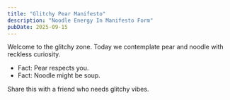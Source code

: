 ```yaml
---
title: "Glitchy Pear Manifesto"
description: "Noodle Energy In Manifesto Form"
pubDate: 2025-09-15
---
```

Welcome to the glitchy zone. Today we contemplate pear and noodle with reckless curiosity.

- Fact: Pear respects you.
- Fact: Noodle might be soup.

Share this with a friend who needs glitchy vibes.
